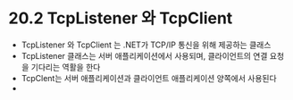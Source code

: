 # 20.2 TcpListener 와 TcpClient
* TcpListener 와 TcpClient 는 .NET가 TCP/IP 통신을 위해 제공하는 클래스
* TcpListener 클래스는  서버 애플리케이션에서 사용되며, 클라이언트의 연결 요청을 기다리는 역활을 한다
* TcpClent는 서버 애플리케이션과 클라이언트 애플리케이션 양쪽에서 사용된다
* 
